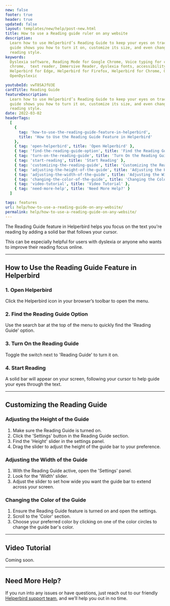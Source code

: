 ```yaml
---
new: false
footer: true
header: true
updated: false
layout: templates/new/help/post-new.html
title: How to use a Reading guide ruler on any website
description:
  Learn how to use Helperbird’s Reading Guide to keep your eyes on track while reading online. This
  guide shows you how to turn it on, customize its size, and even change its color to suit your
  reading style.
keywords:
  Dyslexia software, Reading Mode for Google Chrome, Voice typing for chrome, Text to speech for
  chrome,  text reader, Immersive Reader, dyslexia fonts, accessibility software, dyslexia software,
  Helperbird for Edge, Helperbird for Firefox, Helperbird for Chrome, Opendyslexic for Chrome,
  OpenDyslexic

youtubeId: vwT8SAJfU3E
cardTitle: Reading Guide
featureDescription:
  Learn how to use Helperbird’s Reading Guide to keep your eyes on track while reading online. This
  guide shows you how to turn it on, customize its size, and even change its color to suit your
  reading style.
date: 2022-03-02
headerTags:
  [
    {
      tag: 'how-to-use-the-reading-guide-feature-in-helperbird',
      title: 'How to Use the Reading Guide Feature in Helperbird'
    },
    { tag: 'open-helperbird', title: 'Open Helperbird' },
    { tag: 'find-the-reading-guide-option', title: 'Find the Reading Guide Option' },
    { tag: 'turn-on-the-reading-guide', title: 'Turn On the Reading Guide' },
    { tag: 'start-reading', title: 'Start Reading' },
    { tag: 'customizing-the-reading-guide', title: 'Customizing the Reading Guide' },
    { tag: 'adjusting-the-height-of-the-guide', title: 'Adjusting the Height of the Guide' },
    { tag: 'adjusting-the-width-of-the-guide', title: 'Adjusting the Width of the Guide' },
    { tag: 'changing-the-color-of-the-guide', title: 'Changing the Color of the Guide' },
    { tag: 'video-tutorial', title: 'Video Tutorial' },
    { tag: 'need-more-help', title: 'Need More Help?' }
  ]

tags: features
url: help/how-to-use-a-reading-guide-on-any-website/
permalink: help/how-to-use-a-reading-guide-on-any-website/
---
```


The Reading Guide feature in Helperbird helps you focus on the text you're reading by adding a solid
bar that follows your cursor.

This can be especially helpful for users with dyslexia or anyone who wants to improve their reading
focus online.

---

## How to Use the Reading Guide Feature in Helperbird

### 1. Open Helperbird

Click the Helperbird icon in your browser’s toolbar to open the menu.

### 2. Find the Reading Guide Option

Use the search bar at the top of the menu to quickly find the 'Reading Guide' option.

### 3. Turn On the Reading Guide

Toggle the switch next to 'Reading Guide' to turn it on.

### 4. Start Reading

A solid bar will appear on your screen, following your cursor to help guide your eyes through the
text.

---

## Customizing the Reading Guide

### Adjusting the Height of the Guide

1. Make sure the Reading Guide is turned on.
2. Click the 'Settings' button in the Reading Guide section.
3. Find the 'Height' slider in the settings panel.
4. Drag the slider to adjust the height of the guide bar to your preference.

### Adjusting the Width of the Guide

1. With the Reading Guide active, open the 'Settings' panel.
2. Look for the 'Width' slider.
3. Adjust the slider to set how wide you want the guide bar to extend across your screen.

### Changing the Color of the Guide

1. Ensure the Reading Guide feature is turned on and open the settings.
2. Scroll to the 'Color' section.
3. Choose your preferred color by clicking on one of the color circles to change the guide bar's
   color.

---

## Video Tutorial

Coming soon.

---

## Need More Help?

If you run into any issues or have questions, just reach out to our friendly
[Helperbird support team](/support), and we’ll help you out in no time.

